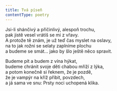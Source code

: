 ```yaml
---
title: Tvá píseň
contentType: poetry
---
```


Jsi-li shánčivý a přičinlivý, alespoň trochu,  
pak jistě vesel vrátíš se mi z vřavy.  
A protože tě znám, je už teď čas myslet na oslavy,  
na to jak rožni se selaty zaplníme plochu  
a budeme se smát… jako by šlo ještě něco spravit.

Budeme pít a budem z vína hýkat,  
budeme chránit svoje děti chabou mříží z lýka,  
a potom konečně si řeknem, že je pozdě,  
že je vampýr na kříž přibit, povzdech,  
a já sama ve snu: Prsty noci uchopená klika.
